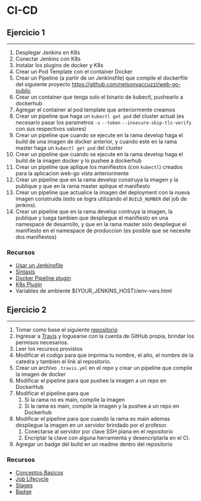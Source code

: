# CI-CD

## **Ejercicio 1**
---

1. Desplegar Jenkins en K8s
2. Conectar Jenkins con K8s
3. Instalar los plugins de docker y K8s
4. Crear un Pod Template con el container Docker
5. Crear un Pipeline (a partir de un Jenkinsfile) que compile el dockerfile del siguiente proyecto https://github.com/nelsonyaccuzzi/web-go-public
6. Crear un container que tenga solo el binario de kubectl, pushearlo a dockerhub
7. Agregar el container al pod template que anteriormente creamos
8. Crear un pipeline que haga un `kubectl get pod` del cluster actual (es necesario pasar los parametros `-s` `--token` `--insecure-skip-tls-verify` con sus respectivos valores)
9. Crear un pipeline que cuando se ejecute en la rama develop haga el build de una imagen de docker anterior, y cuando este en la rama master haga un `kubectl get pod` del cluster
10. Crear un pipeline que cuando se ejecute en la rama develop haga el build de la imagen docker y lo pushee a dockerhub
11. Crear un pipeline que aplique los manifiestos (con `kubectl`) creados para la aplicacion web-go vista anteriormente
12. Crear un pipeline que en la rama develop construya la imagen y la publique y que en la rama master aplique el manifiesto
13. Crear un pipeline que actualice la imagen del deployment con la nueva imagen construida (esto se logra utilizando el `BUILD_NUMBER` del job de jenkins).
14. Crear un pipeline que en la rama develop contruya la imagen, la publique y luega tambien que despliegue el manifiesto en una namespace de desarrollo, y que en la rama master solo despliegue el manifiesto en el namespace de produccion (es posible que se necesite dos manifiestos)

### Recursos

- [Usar un Jenkinsfile](https://www.jenkins.io/doc/book/pipeline/jenkinsfile/)
- [Sintaxis](https://www.jenkins.io/doc/book/pipeline/syntax/)
- [Docker Pipeline plugin](https://docs.cloudbees.com/docs/admin-resources/latest/plugins/docker-workflow)
- [K8s Plugin](https://plugins.jenkins.io/kubernetes/)
- Variables de ambiente ${YOUR_JENKINS_HOST}/env-vars.html

## **Ejercicio 2**
---

1. Tomar como base el siguiente [repositorio](https://github.com/nelsonyaccuzzi/web-go-public)
2. Ingresar a [Travis](https://app.travis-ci.com/) y loguearse con la cuenta de GitHub propia, brindar los permisos necesarios.
3. Leer los recursos provistos
4. Modificar el codigo para que imprima tu nombre, el año, el nombre de la catedra y tambien el link al repositorio.
5. Crear un archivo `.travis.yml` en el repo y crear un pipeline que compile la imagen de docker
6. Modificar el pipeline para que pushee la imagen a un repo en DockerHub
7. Modificar el pipeline para que
	1. Si la rama no es main, compile la imagen
	2. Si la rama es main, compile la imagen y la pushee a un repo en Dockerhub
8. Modificar el pipeline para que cuando la rama es main ademas despliegue la imagen en un servidor brindado por el profesor.
    1. Conectarse al servidor por clave SSH plana en el repositorio
    2. Encriptar la clave con alguna herramienta y desencriptarla en el CI.
9. Agregar un badge del build en un readme dentro del repositorio


### Recursos

- [Conceptos Basicos](https://docs.travis-ci.com/user/for-beginners/)
- [Job Lifecycle](https://docs.travis-ci.com/user/job-lifecycle/)
- [Stages](https://docs.travis-ci.com/user/build-stages/)
- [Badge](https://shields.io/category/build )